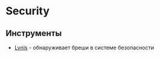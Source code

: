 # Security

## Инструменты

- [Lynis](https://cisofy.com/lynis/) - обнаруживает бреши в системе безопасности
